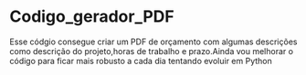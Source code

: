 # Codigo_gerador_PDF
Esse códgio consegue criar um PDF de orçamento com algumas descrições como descrição do projeto,horas de trabalho e prazo.Ainda vou melhorar o código para ficar mais robusto a cada dia tentando evoluir em Python
